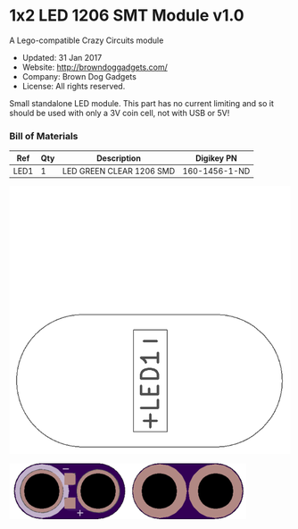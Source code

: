 <!--- start title --->
# 1x2 LED 1206 SMT Module v1.0
A Lego-compatible Crazy Circuits module

- Updated: 31 Jan 2017
- Website: http://browndoggadgets.com/
- Company: Brown Dog Gadgets
- License: All rights reserved.

<!--- end title --->
Small standalone LED module. This part has no current limiting and so it should be used with only a 3V coin cell, not with USB or 5V!

### Bill of Materials

<!--- bom start --->
|Ref|Qty|Description|Digikey PN|
|---|---|-----------|------|
|LED1|1|LED GREEN CLEAR 1206 SMD|160-1456-1-ND|


<!--- bom end --->
![Assembly Diagram](assembly.png)

![Gerber Preview](preview.png)

